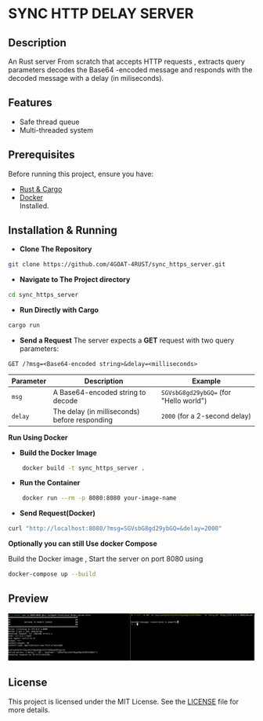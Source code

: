 # SYNC HTTP DELAY SERVER 

## Description
An Rust server From scratch that accepts HTTP requests , extracts query parameters decodes the Base64 -encoded message and responds with the decoded message with a delay (in miliseconds).


## Features

-  Safe thread queue  
-  Multi-threaded system 
## Prerequisites

Before running this project, ensure you have:
- [Rust & Cargo](https://www.rust-lang.org/tools/install)
- [Docker](https://docs.docker.com/get-docker/) <br>
Installed.
## Installation & Running
- **Clone The Repository**
```sh  
git clone https://github.com/4GOAT-4RUST/sync_https_server.git  
```
- **Navigate to The Project directory**
```sh
cd sync_https_server
```
- **Run Directly with Cargo**
```sh
cargo run
```
- **Send a Request**
The server expects a **GET** request with two query parameters:

```
GET /?msg=<Base64-encoded string>&delay=<milliseconds>
```

| Parameter | Description                                     | Example                              |
|-----------|-------------------------------------------------|--------------------------------------|
| `msg`     | A Base64-encoded string to decode              | `SGVsbG8gd29ybGQ=` (for "Hello world") |
| `delay`   | The delay (in milliseconds) before responding  | `2000` (for a 2-second delay)       |

**Run Using Docker**
-  **Build the Docker Image**
```sh
    docker build -t sync_https_server .
```
- **Run the Container**
```sh
    docker run --rm -p 8080:8080 your-image-name
```
- **Send Request(Docker)**
```sh
curl "http://localhost:8080/?msg=SGVsbG8gd29ybGQ=&delay=2000"
```
**Optionally you can still Use docker Compose**

Build the Docker image , Start the server on port 8080 using
```sh
docker-compose up --build
```
## Preview

![Preview](/images/Screenshot%20from%202025-03-19%2010-31-10.png)

## License
This project is licensed under the MIT License. See the [LICENSE](https://opensource.org/licenses/MIT) file for more details.